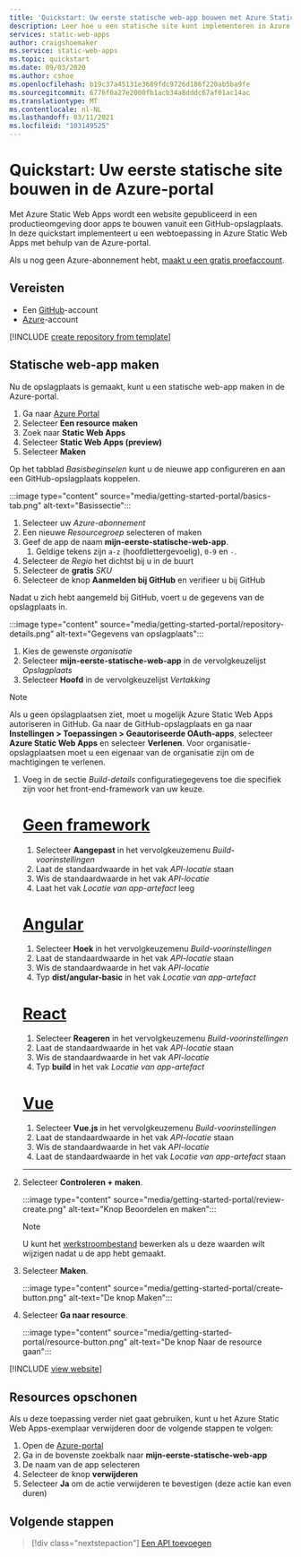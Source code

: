 ```yaml
---
title: 'Quickstart: Uw eerste statische web-app bouwen met Azure Static Web Apps met behulp van de Azure Portal'
description: Leer hoe u een statische site kunt implementeren in Azure Static Web Apps met behulp van de Azure-portal.
services: static-web-apps
author: craigshoemaker
ms.service: static-web-apps
ms.topic: quickstart
ms.date: 09/03/2020
ms.author: cshoe
ms.openlocfilehash: b19c37a45131e3689fdc9726d186f220ab5ba9fe
ms.sourcegitcommit: 6776f0a27e2000fb1acb34a8dddc67af01ac14ac
ms.translationtype: MT
ms.contentlocale: nl-NL
ms.lasthandoff: 03/11/2021
ms.locfileid: "103149525"
---
```

# <a name="quickstart-building-your-first-static-site-in-the-azure-portal"></a>Quickstart: Uw eerste statische site bouwen in de Azure-portal

Met Azure Static Web Apps wordt een website gepubliceerd in een productieomgeving door apps te bouwen vanuit een GitHub-opslagplaats. In deze quickstart implementeert u een webtoepassing in Azure Static Web Apps met behulp van de Azure-portal.

Als u nog geen Azure-abonnement hebt, [maakt u een gratis proefaccount](https://azure.microsoft.com/free).

## <a name="prerequisites"></a>Vereisten

- Een [GitHub](https://github.com)-account
- [Azure](https://portal.azure.com)-account

[!INCLUDE [create repository from template](../../includes/static-web-apps-get-started-create-repo.md)]

## <a name="create-a-static-web-app"></a>Statische web-app maken

Nu de opslagplaats is gemaakt, kunt u een statische web-app maken in de Azure-portal.

1. Ga naar [Azure Portal](https://portal.azure.com)
1. Selecteer **Een resource maken**
1. Zoek naar **Static Web Apps**
1. Selecteer **Static Web Apps (preview)**
1. Selecteer **Maken**

Op het tabblad _Basisbeginselen_ kunt u de nieuwe app configureren en aan een GitHub-opslagplaats koppelen.

:::image type="content" source="media/getting-started-portal/basics-tab.png" alt-text="Basissectie":::

1. Selecteer uw _Azure-abonnement_
1. Een nieuwe _Resourcegroep_ selecteren of maken
1. Geef de app de naam **mijn-eerste-statische-web-app**.
      1. Geldige tekens zijn `a-z` (hoofdlettergevoelig), `0-9` en `-`.
1. Selecteer de _Regio_ het dichtst bij u in de buurt
1. Selecteer de **gratis** _SKU_
1. Selecteer de knop **Aanmelden bij GitHub** en verifieer u bij GitHub

Nadat u zich hebt aangemeld bij GitHub, voert u de gegevens van de opslagplaats in.

:::image type="content" source="media/getting-started-portal/repository-details.png" alt-text="Gegevens van opslagplaats":::

1. Kies de gewenste _organisatie_
1. Selecteer **mijn-eerste-statische-web-app** in de vervolgkeuzelijst _Opslagplaats_
1. Selecteer **Hoofd** in de vervolgkeuzelijst _Vertakking_

> [!NOTE]
> Als u geen opslagplaatsen ziet, moet u mogelijk Azure Static Web Apps autoriseren in GitHub. Ga naar de GitHub-opslagplaats en ga naar **Instellingen > Toepassingen > Geautoriseerde OAuth-apps**, selecteer **Azure Static Web Apps** en selecteer **Verlenen**. Voor organisatie-opslagplaatsen moet u een eigenaar van de organisatie zijn om de machtigingen te verlenen.

1. Voeg in de sectie _Build-details_ configuratiegegevens toe die specifiek zijn voor het front-end-framework van uw keuze.

    # <a name="no-framework"></a>[Geen framework](#tab/vanilla-javascript)

    1. Selecteer **Aangepast** in het vervolgkeuzemenu _Build-voorinstellingen_
    1. Laat de standaardwaarde in het vak _API-locatie_ staan
    1. Wis de standaardwaarde in het vak _API-locatie_
    1. Laat het vak _Locatie van app-artefact_ leeg

    # <a name="angular"></a>[Angular](#tab/angular)

    1. Selecteer **Hoek** in het vervolgkeuzemenu _Build-voorinstellingen_
    1. Laat de standaardwaarde in het vak _API-locatie_ staan
    1. Wis de standaardwaarde in het vak _API-locatie_
    1. Typ **dist/angular-basic** in het vak _Locatie van app-artefact_

    # <a name="react"></a>[React](#tab/react)

    1. Selecteer **Reageren** in het vervolgkeuzemenu _Build-voorinstellingen_
    1. Laat de standaardwaarde in het vak _API-locatie_ staan
    1. Wis de standaardwaarde in het vak _API-locatie_
    1. Typ **build** in het vak _Locatie van app-artefact_

    # <a name="vue"></a>[Vue](#tab/vue)

    1. Selecteer **Vue.js** in het vervolgkeuzemenu _Build-voorinstellingen_
    1. Laat de standaardwaarde in het vak _API-locatie_ staan
    1. Wis de standaardwaarde in het vak _API-locatie_
    1. Laat de standaardwaarde in het vak _Locatie van app-artefact_ staan

    ---

1. Selecteer **Controleren + maken**.

    :::image type="content" source="media/getting-started-portal/review-create.png" alt-text="Knop Beoordelen en maken":::

    > [!NOTE]
    > U kunt het [werkstroombestand](github-actions-workflow.md) bewerken als u deze waarden wilt wijzigen nadat u de app hebt gemaakt.

1. Selecteer **Maken**.

    :::image type="content" source="media/getting-started-portal/create-button.png" alt-text="De knop Maken":::

1. Selecteer **Ga naar resource**.

    :::image type="content" source="media/getting-started-portal/resource-button.png" alt-text="De knop Naar de resource gaan":::

[!INCLUDE [view website](../../includes/static-web-apps-get-started-view-website.md)]

## <a name="clean-up-resources"></a>Resources opschonen

Als u deze toepassing verder niet gaat gebruiken, kunt u het Azure Static Web Apps-exemplaar verwijderen door de volgende stappen te volgen:

1. Open de [Azure-portal](https://portal.azure.com)
1. Ga in de bovenste zoekbalk naar **mijn-eerste-statische-web-app**
1. De naam van de app selecteren
1. Selecteer de knop **verwijderen**
1. Selecteer **Ja** om de actie verwijderen te bevestigen (deze actie kan even duren)

## <a name="next-steps"></a>Volgende stappen

> [!div class="nextstepaction"]
> [Een API toevoegen](add-api.md)
